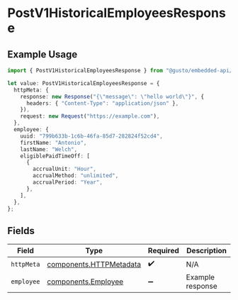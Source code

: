 # PostV1HistoricalEmployeesResponse

## Example Usage

```typescript
import { PostV1HistoricalEmployeesResponse } from "@gusto/embedded-api/models/operations/postv1historicalemployees.js";

let value: PostV1HistoricalEmployeesResponse = {
  httpMeta: {
    response: new Response("{\"message\": \"hello world\"}", {
      headers: { "Content-Type": "application/json" },
    }),
    request: new Request("https://example.com"),
  },
  employee: {
    uuid: "799b633b-1c6b-46fa-85d7-282824f52cd4",
    firstName: "Antonio",
    lastName: "Welch",
    eligiblePaidTimeOff: [
      {
        accrualUnit: "Hour",
        accrualMethod: "unlimited",
        accrualPeriod: "Year",
      },
    ],
  },
};
```

## Fields

| Field                                                              | Type                                                               | Required                                                           | Description                                                        |
| ------------------------------------------------------------------ | ------------------------------------------------------------------ | ------------------------------------------------------------------ | ------------------------------------------------------------------ |
| `httpMeta`                                                         | [components.HTTPMetadata](../../models/components/httpmetadata.md) | :heavy_check_mark:                                                 | N/A                                                                |
| `employee`                                                         | [components.Employee](../../models/components/employee.md)         | :heavy_minus_sign:                                                 | Example response                                                   |
